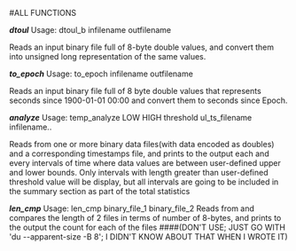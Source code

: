 #ALL FUNCTIONS

***dtoul***
Usage: dtoul\_b infilename outfilename

Reads an input binary file full of 8-byte double values, and convert them
into unsigned long representation of the same values.

***to_epoch***
Usage: to\_epoch infilename outfilename

Reads an input binary file full of 8 byte double values that represents
seconds since 1900-01-01 00:00 and convert them to seconds since Epoch.

***analyze***
Usage: temp\_analyze LOW HIGH threshold ul\_ts\_filename infilename..

Reads from one or more binary data files(with data encoded as doubles) and a corresponding
timestamps file, and prints to the output each and every intervals of time where data values 
are between user-defined upper and lower bounds. Only intervals with length greater than 
user-defined threshold value will be display, but all intervals are going to be included in the
summary section as part of the total statistics

***len_cmp***
Usage: len\_cmp binary\_file\_1 binary\_file\_2
Reads from and compares the length of 2 files in terms of number of 8-bytes, and prints to the
output the count for each of the files
####(DON'T USE; JUST GO WITH 'du --apparent-size -B 8'; I DIDN'T KNOW ABOUT THAT WHEN I WROTE IT)

